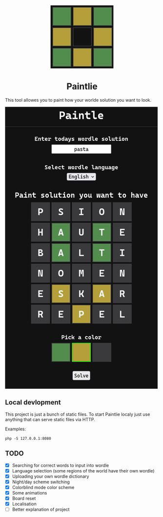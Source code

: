 <p align=center>
  <a target="_blank" href="http://paintle.strongleong.ru">
    <img src="./img/logo.png">
  </a>
</p>
<h1 align="center">Paintlie</h1>

This tool allowes you to paint how your worlde solution you want to look.

![Paintlie screenshot](./img/paintle.png)

## Local devlopment

This project is just a bunch of static files. To start Paintlie localy just use anything that can serve static files via HTTP.

Examples:

```console
php -S 127.0.0.1:8080
```

## TODO

 - [X] Searching for correct words to input into wordle
 - [X] Language selection (some regions of the world have their own wordle)
 - [X] Uploading your own wordle dictionary
 - [X] Night/day scheme switching
 - [X] Colorblind mode color scheme
 - [X] Some animations
 - [X] Board reset
 - [X] Localisation
 - [ ] Better explanation of project
